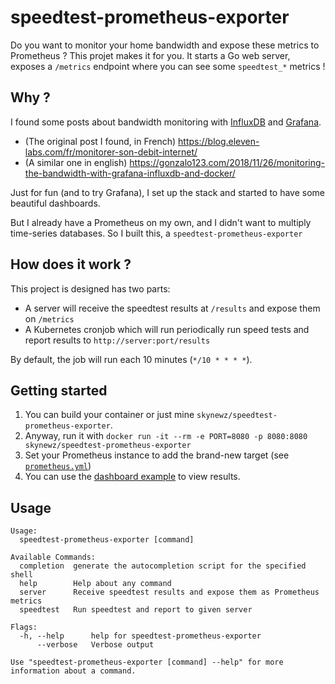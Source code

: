 # speedtest-prometheus-exporter

Do you want to monitor your home bandwidth and expose these metrics to Prometheus ? This projet makes it for you. It
starts a Go web server, exposes a `/metrics` endpoint where you can see some `speedtest_*` metrics !

## Why ?

I found some posts about bandwidth monitoring with [InfluxDB](https://www.influxdata.com)
and [Grafana](https://grafana.com).

- (The original post I found, in French) https://blog.eleven-labs.com/fr/monitorer-son-debit-internet/
- (A similar one in
  english) https://gonzalo123.com/2018/11/26/monitoring-the-bandwidth-with-grafana-influxdb-and-docker/

Just for fun (and to try Grafana), I set up the stack and started to have some beautiful dashboards.

But I already have a Prometheus on my own, and I didn't want to multiply time-series databases. So I built this,
a `speedtest-prometheus-exporter`

## How does it work ?

This project is designed has two parts:

- A server will receive the speedtest results at `/results` and expose them on `/metrics`
- A Kubernetes cronjob which will run periodically run speed tests and report results to `http://server:port/results`

By default, the job will run each 10 minutes (`*/10 * * * *`).

## Getting started

1. You can build your container or just mine `skynewz/speedtest-prometheus-exporter`.
2. Anyway, run it with `docker run -it --rm -e PORT=8080 -p 8080:8080 skynewz/speedtest-prometheus-exporter`
3. Set your Prometheus instance to add the brand-new target (see [`prometheus.yml`](prometheus-sample.yaml))
4. You can use the [dashboard example](Speedtest-1637677700797.json) to view results.

## Usage

```
Usage:
  speedtest-prometheus-exporter [command]

Available Commands:
  completion  generate the autocompletion script for the specified shell
  help        Help about any command
  server      Receive speedtest results and expose them as Prometheus metrics
  speedtest   Run speedtest and report to given server

Flags:
  -h, --help      help for speedtest-prometheus-exporter
      --verbose   Verbose output

Use "speedtest-prometheus-exporter [command] --help" for more information about a command.

```
